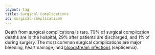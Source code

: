 ```yaml
---
layout: tag
title: Surgical Complications
id: surgical-complications
---
```

Death from surgical complications is rare. 70% of surgical complication deaths are in the hospital, 29% after patients are discharged, and 1% of during surgery. The most common surgical complications are major bleeding, heart damage, and [bloodstream infections](../infection/) (septicemia).
